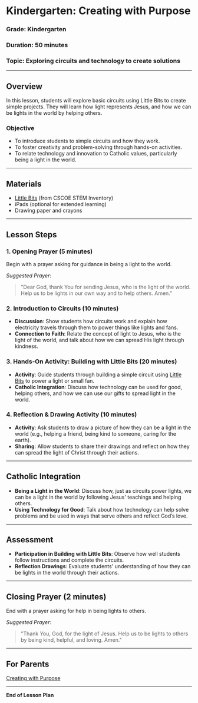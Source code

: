 # Kindergarten: Creating with Purpose

### **Grade**: Kindergarten  
### **Duration**: 50 minutes  
### **Topic**: Exploring circuits and technology to create solutions

---

## **Overview**
In this lesson, students will explore basic circuits using Little Bits to create simple projects. They will learn how light represents Jesus, and how we can be lights in the world by helping others.

### **Objective**
- To introduce students to simple circuits and how they work.
- To foster creativity and problem-solving through hands-on activities.
- To relate technology and innovation to Catholic values, particularly being a light in the world.

---

## **Materials**
- [Little Bits](https://cscoe.myturn.com/library/) (from CSCOE STEM Inventory)
- iPads (optional for extended learning)
- Drawing paper and crayons

---

## **Lesson Steps**

### **1. Opening Prayer (5 minutes)**  
Begin with a prayer asking for guidance in being a light to the world.

_Suggested Prayer_:
> "Dear God, thank You for sending Jesus, who is the light of the world. Help us to be lights in our own way and to help others. Amen."

### **2. Introduction to Circuits (10 minutes)**  
- **Discussion**: Show students how circuits work and explain how electricity travels through them to power things like lights and fans.
- **Connection to Faith**: Relate the concept of light to Jesus, who is the light of the world, and talk about how we can spread His light through kindness.

### **3. Hands-On Activity: Building with Little Bits (20 minutes)**  
- **Activity**: Guide students through building a simple circuit using [Little Bits](https://cscoe.myturn.com/library/) to power a light or small fan. 
- **Catholic Integration**: Discuss how technology can be used for good, helping others, and how we can use our gifts to spread light in the world.

### **4. Reflection & Drawing Activity (10 minutes)**  
- **Activity**: Ask students to draw a picture of how they can be a light in the world (e.g., helping a friend, being kind to someone, caring for the earth).
- **Sharing**: Allow students to share their drawings and reflect on how they can spread the light of Christ through their actions.

---

## **Catholic Integration**
- **Being a Light in the World**: Discuss how, just as circuits power lights, we can be a light in the world by following Jesus' teachings and helping others.
- **Using Technology for Good**: Talk about how technology can help solve problems and be used in ways that serve others and reflect God’s love.

---

## **Assessment**
- **Participation in Building with Little Bits**: Observe how well students follow instructions and complete the circuits.
- **Reflection Drawings**: Evaluate students' understanding of how they can be lights in the world through their actions.

---

## **Closing Prayer (2 minutes)**  
End with a prayer asking for help in being lights to others.

_Suggested Prayer_:
> "Thank You, God, for the light of Jesus. Help us to be lights to others by being kind, helpful, and loving. Amen."

---

## **For Parents**  
[Creating with Purpose](../LessonPlans/Grades1-3/Parent_Resources/Creating_with_Purpose.md)

---

**End of Lesson Plan**
